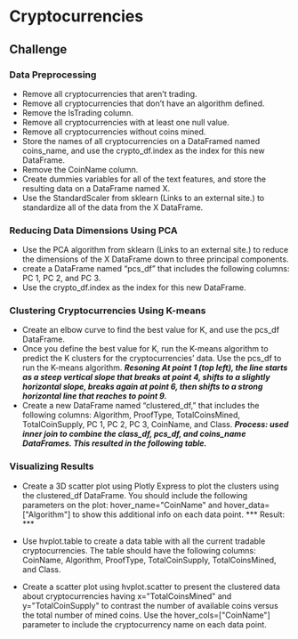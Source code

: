 # Cryptocurrencies

## Challenge

### Data Preprocessing

- Remove all cryptocurrencies that aren’t trading.
- Remove all cryptocurrencies that don’t have an algorithm defined.
- Remove the IsTrading column.
- Remove all cryptocurrencies with at least one null value.
- Remove all cryptocurrencies without coins mined.
- Store the names of all cryptocurrencies on a DataFramed named coins_name, and use the crypto_df.index as the index     for this new DataFrame.
- Remove the CoinName column.
- Create dummies variables for all of the text features, and store the resulting data on a DataFrame named X.
- Use the StandardScaler from sklearn (Links to an external site.) to standardize all of the data from the X DataFrame. 

### Reducing Data Dimensions Using PCA
- Use the PCA algorithm from sklearn (Links to an external site.) to reduce the dimensions of the X DataFrame down to three principal components.
- create a DataFrame named “pcs_df” that includes the following columns: PC 1, PC 2, and PC 3.
- Use the crypto_df.index as the index for this new DataFrame.

### Clustering Cryptocurrencies Using K-means
- Create an elbow curve to find the best value for K, and use the pcs_df DataFrame.
- Once you define the best value for K, run the K-means algorithm to predict the K clusters for the cryptocurrencies’ data. Use the pcs_df to run the K-means algorithm. ***Resoning At point 1 (top left), the line starts as a steep vertical slope that breaks at point 4, shifts to a slightly horizontal slope, breaks again at point 6, then shifts to a strong horizontal line that reaches to point 9.***
- Create a new DataFrame named “clustered_df,” that includes the following columns: Algorithm, ProofType,   TotalCoinsMined, TotalCoinSupply, PC 1, PC 2, PC 3, CoinName, and Class. ***Process: used inner join to combine the class_df, pcs_df, and coins_name DataFrames. This resulted in the following table.***

### Visualizing Results
- Create a 3D scatter plot using Plotly Express to plot the clusters using the clustered_df DataFrame. You should include the following parameters on the plot: hover_name="CoinName" and hover_data=["Algorithm"] to show this additional info on each data point.
*** Result: ***

- Use hvplot.table to create a data table with all the current tradable cryptocurrencies. The table should have the following columns: CoinName, Algorithm, ProofType, TotalCoinSupply, TotalCoinsMined, and Class.
- Create a scatter plot using hvplot.scatter to present the clustered data about cryptocurrencies having x="TotalCoinsMined" and y="TotalCoinSupply" to contrast the number of available coins versus the total number of mined coins. Use the hover_cols=["CoinName"] parameter to include the cryptocurrency name on each data point.
